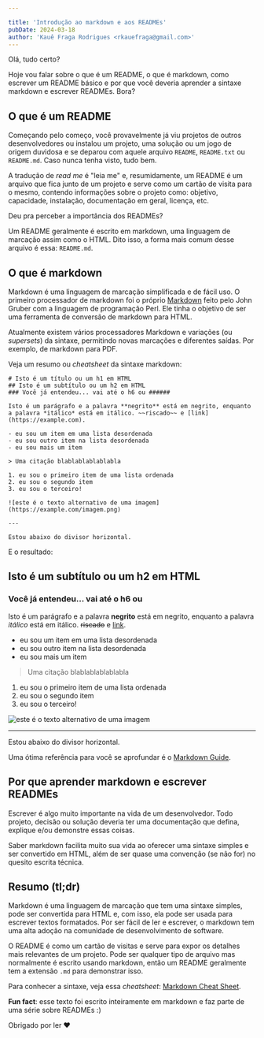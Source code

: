 ```yaml
---

title: 'Introdução ao markdown e aos READMEs'
pubDate: 2024-03-18
author: 'Kauê Fraga Rodrigues <rkauefraga@gmail.com>'
---
```


Olá, tudo certo?

Hoje vou falar sobre o que é um README, o que é markdown, como escrever um README básico e por que você deveria aprender a sintaxe markdown e escrever READMEs. Bora?

## O que é um README

Começando pelo começo, você provavelmente já viu projetos de outros desenvolvedores ou instalou um projeto, uma solução ou um jogo de origem duvidosa e se deparou com aquele arquivo `README`, `README.txt` ou `README.md`. Caso nunca tenha visto, tudo bem.

A tradução de *read me* é "leia me" e, resumidamente, um README é um arquivo que fica junto de um projeto e serve como um cartão de visita para o mesmo, contendo informações sobre o projeto como: objetivo, capacidade, instalação, documentação em geral, licença, etc.

Deu pra perceber a importância dos READMEs?

Um README geralmente é escrito em markdown, uma linguagem de marcação assim como o HTML. Dito isso, a forma mais comum desse arquivo é essa: `README.md`.

## O que é markdown

Markdown é uma linguagem de marcação simplificada e de fácil uso. O primeiro processador de markdown foi o próprio [Markdown](https://daringfireball.net/projects/markdown) feito pelo John Gruber com a linguagem de programação Perl. Ele tinha o objetivo de ser uma ferramenta de conversão de markdown para HTML.

Atualmente existem vários processadores Markdown e variações (ou *supersets*) da sintaxe, permitindo novas marcações e diferentes saídas. Por exemplo, de markdown para PDF.

Veja um resumo ou *cheatsheet* da sintaxe markdown:

```
# Isto é um título ou um h1 em HTML
## Isto é um subtítulo ou um h2 em HTML
### Você já entendeu... vai até o h6 ou ######

Isto é um parágrafo e a palavra **negrito** está em negrito, enquanto a palavra *itálico* está em itálico. ~~riscado~~ e [link](https://example.com).

- eu sou um item em uma lista desordenada
- eu sou outro item na lista desordenada
- eu sou mais um item

> Uma citação blablablablablabla

1. eu sou o primeiro item de uma lista ordenada
2. eu sou o segundo item
3. eu sou o terceiro!

![este é o texto alternativo de uma imagem](https://example.com/imagem.png)

---

Estou abaixo do divisor horizontal.
```

E o resultado:

## Isto é um subtítulo ou um h2 em HTML
### Você já entendeu... vai até o h6 ou ######

Isto é um parágrafo e a palavra **negrito** está em negrito, enquanto a palavra *itálico* está em itálico. ~~riscado~~ e [link](https://example.com).

- eu sou um item em uma lista desordenada
- eu sou outro item na lista desordenada
- eu sou mais um item

> Uma citação blablablablablabla

1. eu sou o primeiro item de uma lista ordenada
2. eu sou o segundo item
3. eu sou o terceiro!

![este é o texto alternativo de uma imagem](https://example.com/imagem.png)

---

Estou abaixo do divisor horizontal.

Uma ótima referência para você se aprofundar é o [Markdown Guide](https://www.markdownguide.org).

## Por que aprender markdown e escrever READMEs

Escrever é algo muito importante na vida de um desenvolvedor. Todo projeto, decisão ou solução deveria ter uma documentação que defina, explique e/ou demonstre essas coisas.

Saber markdown facilita muito sua vida ao oferecer uma sintaxe simples e ser convertido em HTML, além de ser quase uma convenção (se não for) no quesito escrita técnica.

## Resumo (tl;dr)

Markdown é uma linguagem de marcação que tem uma sintaxe simples, pode ser convertida para HTML e, com isso, ela pode ser usada para escrever textos formatados. Por ser fácil de ler e escrever, o markdown tem uma alta adoção na comunidade de desenvolvimento de software.

O README é como um cartão de visitas e serve para expor os detalhes mais relevantes de um projeto. Pode ser qualquer tipo de arquivo mas normalmente é escrito usando markdown, então um README geralmente tem a extensão `.md` para demonstrar isso.

Para conhecer a sintaxe, veja essa *cheatsheet*: [Markdown Cheat Sheet](https://www.markdownguide.org/cheat-sheet).

**Fun fact**: esse texto foi escrito inteiramente em markdown e faz parte de uma série sobre READMEs :)

Obrigado por ler ❤
